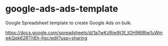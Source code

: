 # google-ads-ads-template
Google Spreadsheet template to create Google Ads on bulk.

https://docs.google.com/spreadsheets/d/1a7wKzRiw9t3f_tOH96lBlw1uWmwkQqk62RThEh-IIgc/edit?usp=sharing
